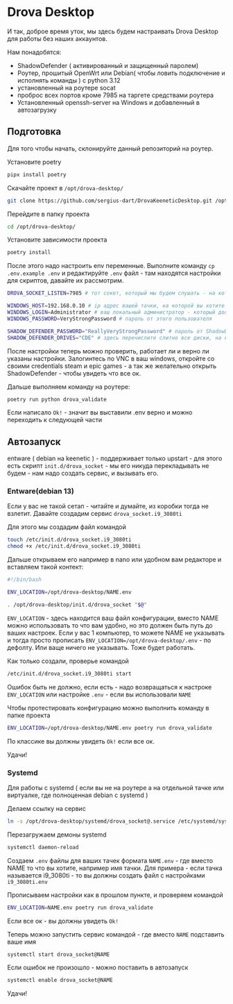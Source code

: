# Drova Desktop

И так, доброе время уток, мы здесь будем настраивать Drova Desktop для работы без наших аккаунтов. 

Нам понадобятся: 
+ ShadowDefender ( активированный и защищенный паролем)
+ Роутер, прошитый OpenWrt или Debian( чтобы ловить подключение и исполнять команды ) с python 3.12
+ установленный на роутере socat
+ проброс всех портов кроме 7985 на таргете средствами роутера
+ Установленный openssh-server на Windows и добавленный в автозагрузку

## Подготовка

Для того чтобы начать, склонируйте данный репозиторий на роутер.

Установите poetry 
```bash
pipx install poetry
```

Скачайте проект в `/opt/drova-desktop/`
```bash
git clone https://github.com/sergius-dart/DrovaKeeneticDesktop.git /opt/drova-desktop/
```

Перейдите в папку проекта
```bash
cd /opt/drova-desktop/
```

Установите зависимости проекта

```bash
poetry install
```

После этого надо настроить env переменные. Выполните команду `cp .env.example .env` и редактируйте `.env` файл - там находятся настройки для скриптов, давайте их рассмотрим. 

```bash
DROVA_SOCKET_LISTEN=7985 # тот сокет, который мы будем слушать - на который будут приходить соединения от клиентов

WINDOWS_HOST=192.168.0.10 # ip адрес вашей тачки, на которой вы хотите развернуть Desktop
WINDOWS_LOGIN=Administrator # ваш локальный администратор - который должен быть залогинен и под кем будет заходить клиент
WINDOWS_PASSWORD=VeryStrongPassword # пароль от этого пользователя

SHADOW_DEFENDER_PASSWORD="ReallyVeryStrongPassword" # пароль от ShadowDefender - не оставляйте его без пароля! А то вам закоммитят все что натворили! 
SHADOW_DEFENDER_DRIVES="CDE" # здесь перечислите слитно все диски, на которых должен сработать ShadowDefender - в данном случае 3 диска: C, D и E - подразумевается что других нет. Если диск 1 - только C - оставляете только E
```

После настройки теперь можно проверить, работает ли и верно ли указаны настройки. Залогинтесь по VNC в ваш windows, откройте со своими credentials steam и epic games - а так же желательно открыть ShadowDefender - чтобы увидеть что все ок. 

Дальше выполняем команду на роутере:

```bash
poetry run python drova_validate
```

Если написало `Ok!` - значит вы выставили .env верно и можно переходить к следующей части

## Автозапуск

entware ( debian на keenetic ) - поддерживает только upstart - для этого есть скрипт `init.d/drova_socket` - мы его никуда перекладывать не будем - нам надо создать сервис, и вызывать его. 

### Entware(debian 13)

Если у вас не такой сетап - читайте и думайте, из коробки тогда не взлетит. Давайте создадим сервис `drova_socket.i9_3080ti`

Для этого мы создадим файл командой
```bash
touch /etc/init.d/drova_socket.i9_3080ti
chmod +x /etc/init.d/drova_socket.i9_3080ti
```

Дальше открываем его например в nano или удобном вам редакторе и вставляем такой контект: 
```bash
#!/bin/bash

ENV_LOCATION=/opt/drova-desktop/NAME.env

. /opt/drova-desktop/init.d/drova_socket "$@"
```

`ENV_LOCATION` - здесь находится ваш файл конфигурации, вместо NAME можно использовать то что вам удобно, но это должен быть путь до ваших настроек. Если у вас 1 компьютер, то можете NAME не указывать и тогда просто прописать `ENV_LOCATION=/opt/drova-desktop/.env` - по дефолту. Или ваще ничего не указывать. Тоже будет работать. 

Как только создали, проверье командой
```bash
/etc/init.d/drova_socket.i9_3080ti start
```

Ошибок быть не должно, если есть - надо возвращаться к настроке `ENV_LOCATION` или настройке `.env` - если вы использовали `NAME`

Чтобы протестировать конфигурацию можно выполнить команду в папке проекта
```bash
ENV_LOCATION=/opt/drova-desktop/NAME.env poetry run drova_validate
```

По классике вы должны увидеть `Ok!` если все ок. 

Удачи!

### Systemd 

Для работы с systemd ( если вы не на роутере а на отдельной тачке или виртуалке, где полноценная debian с systemd )

Делаем ссылку на сервис
```bash
ln -s /opt/drova-desktop/systemd/drova_socket@.service /etc/systemd/system/drova_socket@.service
```

Перезагружаем демоны systemd
```bash
systemctl daemon-reload
```

Создаем `.env` файлы для ваших тачек формата `NAME.env` - где вместо NAME то что вы хотите, например имя тачки. Для примера - если тачка называется i9_3080ti - то вы должны создать файл с настройками `i9_3080ti.env`

Прописываем настройки как в прошлом пункте, и проверяем командой 
```bash
ENV_LOCATION=NAME.env poetry run drova_validate
```

Если все ок - вы должны увидеть `Ok!`

Теперь можно запустить сервис командой - где вместо `NAME` подставить ваше имя
```bash
systemctl start drova_socket@NAME
```

Если ошибок не произошло - можно поставить в автозапуск
```bash
systemctl enable drova_socket@NAME
```

Удачи!